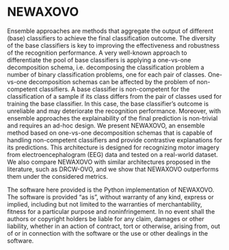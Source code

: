 # NEWAXOVO
Ensemble approaches are methods that aggregate the output of different (base) classifiers to achieve the final classification outcome. 
The diversity of the base classifiers is key to improving the effectiveness and robustness of the recognition performance. 
A very well-known approach to differentiate the pool of base classifiers is applying a one-vs-one decomposition schema, i.e. decomposing the classification problem a number of binary classification problems, one for each pair of classes. 
One-vs-one decomposition schemas can be affected by the problem of non-competent classifiers. 
A base classifier is non-competent for the classification of a sample if its class differs from the pair of classes used for training the base classifier. 
In this case, the base classifier’s outcome is unreliable and may deteriorate the recognition performance. 
Moreover, with ensemble approaches the explainability of the final prediction is non-trivial and requires an ad-hoc design. 
We present NEWAXOVO, an ensemble method based on one-vs-one decomposition schemas that is capable of handling non-competent classifiers and provide contrastive explanations for its predictions. 
This architecture is designed for recognizing motor imagery from electroencephalogram (EEG) data and tested on a real-world dataset. 
We also compare NEWAXOVO with similar architectures proposed in the literature, such as DRCW-OVO, and we show that NEWAXOVO outperforms them under the considered metrics.

The software here provided is the Python implementation of NEWAXOVO.
The software is provided “as is”, without warranty of any kind, express or implied, including but not limited to the warranties of merchantability, fitness for a particular purpose and noninfringement. In no event shall the authors or copyright holders be liable for any claim, damages or other liability, whether in an action of contract, tort or otherwise, arising from, out of or in connection with the software or the use or other dealings in the software.
